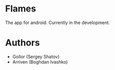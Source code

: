 # Flames
The app for android. Currently in the development.
# Authors
- Gollor (Sergey Shatov)
- Arriven (Boghdan Ivashko)
